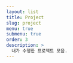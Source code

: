 ```yaml
---
layout: list
title: Project
slug: project
menu: true
submenu: true
order: 3
description: >
  내가 수행한 프로젝트 모음.
---
```

